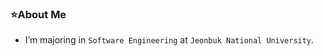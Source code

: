 <!--
<div align="center">
  <img src="https://capsule-render.vercel.app/api?type=Waving&color=timeAuto&height=300&section=header&text=Geonu%20Kim&fontSize=90" />


  <img src="https://komarev.com/ghpvc/?username=dvpaa&label=Profile%20views&color=0e75b6&style=flat&color=607DEF"/>&nbsp;&nbsp;
  [![Solved.ac프로필](http://mazassumnida.wtf/api/mini/generate_badge?boj=kgo0926)](https://solved.ac/kgo0926)&nbsp;&nbsp;
</div>
-->

### ⭐️About Me
- I’m majoring in `Software Engineering` at `Jeonbuk National University`.
<!-- - I’m currently learning `Machine Lerning` and `Deep Learning`. -->

<!--
### ✉️Contact
<a href="https://dvpaa.tistory.com/" target="_blank"><img alt="Tistory" src ="https://img.shields.io/badge/Blog-000000.svg?&style=for-the-badge&logo=Tistory&logoColor=white"/></a>
<a href="mailto:kgo000926@gmail.com" target="_blank"><img alt="Gmail" style="width:60px;" src ="https://img.shields.io/badge/Gmail-EA4335.svg?&style=for-the-badge&logo=Gmail&logoColor=white"/></a>
</br></br>
-->
  
<!--
### ⌨️Tech Stacks
<img alt="Python" src ="https://img.shields.io/badge/Python-3776AB.svg?&style=for-the-badge&logo=Python&logoColor=white"/> <img alt="PyTorch" src ="https://img.shields.io/badge/PyTorch-EE4C2C.svg?&style=for-the-badge&logo=PyTorch&logoColor=white"/> <img alt="scikit-learn
" src ="https://img.shields.io/badge/Scikit%20learn-F7931E.svg?&style=for-the-badge&logo=scikit-learn&logoColor=white"/>

<img alt="Google%20Colab" src ="https://img.shields.io/badge/Google%20Colab-F9AB00.svg?&style=for-the-badge&logo=Google Colab&logoColor=white"/> <img alt="PyCharm" src ="https://img.shields.io/badge/PyCharm-000000.svg?&style=for-the-badge&logo=PyCharm&logoColor=white"/> <img alt="Git" src ="https://img.shields.io/badge/Git-F05032.svg?&style=for-the-badge&logo=Git&logoColor=white"/> <img alt="Git" src ="https://img.shields.io/badge/GitHub-181717.svg?&style=for-the-badge&logo=GitHub&logoColor=white"/>
</br></br>
-->

<!--
### 🏅BOJ Solved Rank
[![Solved.ac 프로필](http://mazassumnida.wtf/api/v2/generate_badge?boj=kgo0926)](https://solved.ac/kgo0926)
</br></br>


### 📊GitHub stats and Most Used Languages
<div align=left>
  <img src="https://github-readme-stats.vercel.app/api?username=dvpaa&hide=stars&count_private=true&bg_color=30,96b8dc,3ea5db&title_color=fff&text_color=fff" height="150px">
  <img src="https://github-readme-stats.vercel.app/api/top-langs/?username=dvpaa&langs_count=4&layout=compact&bg_color=30,96b8dc,3ea5db&title_color=fff&text_color=fff" height="150px">
</div>
-->
